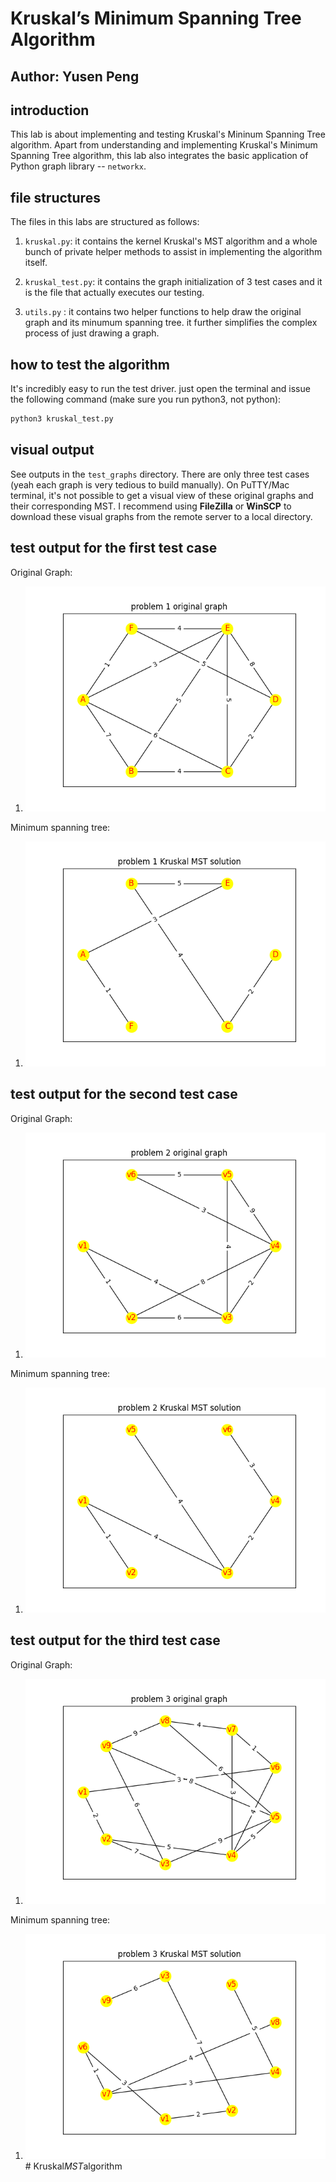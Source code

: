 # Kruskal’s Minimum Spanning Tree Algorithm

## Author: Yusen Peng

## introduction

This lab is about implementing and testing Kruskal's Mininum Spanning Tree algorithm. Apart from understanding and implementing Kruskal's Minimum Spanning Tree algorithm, this lab also integrates the basic application of Python graph library -- ```networkx```.

## file structures

The files in this labs are structured as follows:

1. ```kruskal.py```: it contains the kernel Kruskal's MST algorithm and a whole bunch of private helper methods to assist in implementing the algorithm itself.

2. ```kruskal_test.py```: it contains the graph initialization of 3 test cases and it is the file that actually executes our testing.

3. ```utils.py``` : it contains two helper functions to help draw the original graph and its minumum spanning tree. it further simplifies the complex process of just drawing a graph.

## how to test the algorithm

It's incredibly easy to run the test driver. just open the terminal and issue the following command (make sure you run python3, not python):

```bash
python3 kruskal_test.py
```

## visual output

See outputs in the ```test_graphs``` directory. There are only three test cases (yeah each graph is very tedious to build manually). On PuTTY/Mac terminal, it's not possible to get a visual view of these original graphs and their corresponding MST. I recommend using __FileZilla__ or __WinSCP__ to download these visual graphs from the remote server to a local directory.

## test output for the first test case

Original Graph:

1. ![alt text](test_graphs/problem_1/graph.png)

Minimum spanning tree:

1. ![alt text](test_graphs/problem_1/MST.png)

## test output for the second test case

Original Graph:

1. ![alt text](test_graphs/problem_2/graph.png)

Minimum spanning tree:

1. ![alt text](test_graphs/problem_2/MST.png)

## test output for the third test case

Original Graph:

1. ![alt text](test_graphs/problem_3/graph.png)

Minimum spanning tree:

1. ![alt text](test_graphs/problem_3/MST.png)
#   K r u s k a l _ M S T _ a l g o r i t h m 
 
 